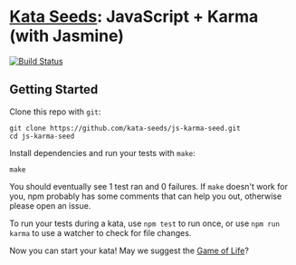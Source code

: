 # [Kata Seeds](http://kata-seeds.github.io): JavaScript + Karma (with Jasmine)
[![Build Status](https://travis-ci.org/kata-seeds/js-karma-seed.svg?branch=master)](https://travis-ci.org/kata-seeds/js-karma-seed)

## Getting Started

Clone this repo with `git`:

    git clone https://github.com/kata-seeds/js-karma-seed.git
    cd js-karma-seed

Install dependencies and run your tests with `make`:

    make

You should eventually see 1 test ran and 0 failures. If `make` doesn't work for you, npm probably has some comments that can help you out, otherwise please open an issue.

To run your tests during a kata, use `npm test` to run once, or use `npm run karma` to
use a watcher to check for file changes.

Now you can start your kata! May we suggest the [Game of Life](http://en.wikipedia.org/wiki/Conway's_Game_of_Life)?
